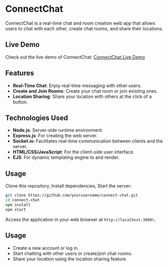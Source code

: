 # ConnectChat

ConnectChat is a real-time chat and room creation web app that allows users to chat with each other, create chat rooms, and share their locations.

## Live Demo

Check out the live demo of ConnectChat: [ConnectChat Live Demo](https://connectchat-server.onrender.com)

## Features

- **Real-Time Chat**: Enjoy real-time messaging with other users.
- **Create and Join Rooms**: Create your chat room or join existing ones.
- **Location Sharing**: Share your location with others at the click of a button.

## Technologies Used

- **Node.js**: Server-side runtime environment.
- **Express.js**: For creating the web server.
- **Socket.io**: Facilitates real-time communication between clients and the server.
- **HTML/CSS/JavaScript**: For the client-side user interface.
- **EJS**: For dynamic templating engine to and render.
## Usage

Clone this repository, Install dependencies, Start the server:

   ```bash
   git clone https://github.com/yourusername/connect-chat.git
   cd connect-chat
   npm install
   npm start
   ```

Access the application in your web browser at `http://localhost:3000\`.

## Usage

- Create a new account or log in.
- Start chatting with other users or create/join chat rooms.
- Share your location using the location sharing feature.
